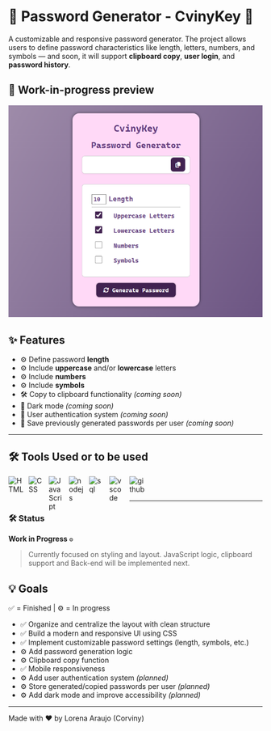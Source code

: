 # 🔐 Password Generator - CvinyKey 🔐
A customizable and responsive password generator.
The project allows users to define password characteristics like length, letters, numbers, and symbols — and soon, it will support **clipboard copy**, **user login**, and **password history**.

## 📸 Work-in-progress preview

![Preview of the current progress](./assets/imgs/example.png)


## ✨ Features

- ⚙️ Define password **length**
- ⚙️ Include **uppercase** and/or **lowercase** letters
- ⚙️ Include **numbers**
- ⚙️ Include **symbols**
- 🛠️ Copy to clipboard functionality *(coming soon)*
- 🌙 Dark mode *(coming soon)*
- 🧩 User authentication system *(coming soon)*
- 🧩 Save previously generated passwords per user *(coming soon)*

---

## 🛠️ Tools Used or to be used

<img 
    align="left" 
    alt="HTML"
    title="HTML" 
    width="30px" 
    style="padding-right: 10px;" 
    src="https://cdn.jsdelivr.net/gh/devicons/devicon@latest/icons/html5/html5-original.svg" 
/>
<img 
    align="left" 
    alt="CSS" 
    title="CSS"
    width="30px" 
    style="padding-right: 10px;" 
    src="https://cdn.jsdelivr.net/gh/devicons/devicon@latest/icons/css3/css3-original.svg" 
/>
<img 
    align="left" 
    alt="JavaScript" 
    title="JavaScript"
    width="30px" 
    style="padding-right: 10px;" 
    src="https://cdn.jsdelivr.net/gh/devicons/devicon@latest/icons/javascript/javascript-original.svg" 
/>
<img 
    align="left" 
    alt="nodejs" 
    title="Node JS"
    width="30px" 
    style="padding-right: 10px;" 
    src="https://cdn.jsdelivr.net/gh/devicons/devicon@latest/icons/nodejs/nodejs-plain-wordmark.svg" 
/>
<img 
    align="left" 
    alt="sql"
    title="MySqlWorkbench" 
    width="30px" 
    style="padding-right: 10px;" 
    src="https://cdn.jsdelivr.net/gh/devicons/devicon@latest/icons/mysql/mysql-original-wordmark.svg"
/>
<img 
    align="left" 
    alt="vscode" 
    title="Visual Studio Code"
    width="30px" 
    style="padding-right: 10px;" 
    src="https://cdn.jsdelivr.net/gh/devicons/devicon@latest/icons/vscode/vscode-original.svg" 
/>
<img 
    align="left" 
    alt="github" 
    title="GitHub"
    width="30px" 
    style="padding-right: 10px;" 
    src="https://cdn.jsdelivr.net/gh/devicons/devicon@latest/icons/github/github-original.svg" 
/>

<br></br>

---

### 🛠️ Status
**Work in Progress** `⚙️`  
> Currently focused on styling and layout. JavaScript logic, clipboard support and Back-end will be implemented next.

## 💡 Goals
✅ = Finished | ⚙️ = In progress

- ✅ Organize and centralize the layout with clean structure   
- ✅ Build a modern and responsive UI using CSS
- ✅ Implement customizable password settings (length, symbols, etc.)  
- ⚙️ Add password generation logic  
- ⚙️ Clipboard copy function  
- ✅ Mobile responsiveness
- ⚙️ Add user authentication system *(planned)*  
- ⚙️ Store generated/copied passwords per user *(planned)*  
- ⚙️ Add dark mode and improve accessibility *(planned)*


---

Made with ❤️ by Lorena Araujo (Corviny)
